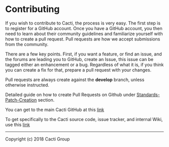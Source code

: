 # Contributing

If you wish to contribute to Cacti, the process is very easy.  The first step
is to register for a GitHub account.  Once you have a GitHub account, you then
need to learn about their community guidelines and familiarize yourself with
how to create a pull request.  Pull requests are how we accept submissions from
the community.

There are a few key points.  First, if you want a feature, or find an issue,
and the forums are leading you to GitHub, create an Issue, this issue can be
tagged either an enhancement or a bug.  Regardless of what it is, if you think
you can create a fix for that, prepare a pull request with your changes.

Pull requests are always create against the  **develop** branch, unless
otherwise instructed.

Detailed guide on how to create Pull Requests on Github under
[Standards-Patch-Creation](Standards-Patch-Creation.md) section.

You can get to the main Cacti GitHub at this [link](https://github.com/Cacti)

To get specifically to the Cacti source code, issue tracker, and internal Wiki,
use this [link](https://github.com/Cacti/cacti)

---
Copyright (c) 2018 Cacti Group
